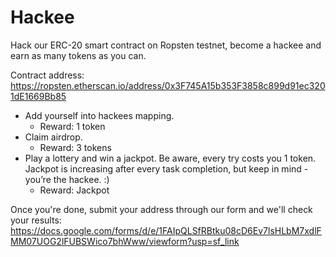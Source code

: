 # Hackee

Hack our ERC-20 smart contract on Ropsten testnet, become a hackee and earn as many tokens as you can.

Contract address: https://ropsten.etherscan.io/address/0x3F745A15b353F3858c899d91ec3201dE1669Bb85

* Add yourself into hackees mapping.
  * Reward: 1 token
* Claim airdrop.
  * Reward: 3 tokens
* Play a lottery and win a jackpot. Be aware, every try costs you 1 token. Jackpot is increasing after every task completion, but keep in mind - you’re the hackee. :)
  * Reward: Jackpot

Once you're done, submit your address through our form and we'll check your results: https://docs.google.com/forms/d/e/1FAIpQLSfRBtku08cD6Ev7lsHLbM7xdlFMM07UOG2lFUBSWico7bhWww/viewform?usp=sf_link
